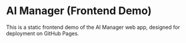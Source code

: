 # AI Manager (Frontend Demo)

This is a static frontend demo of the AI Manager web app, designed for deployment on GitHub Pages.
